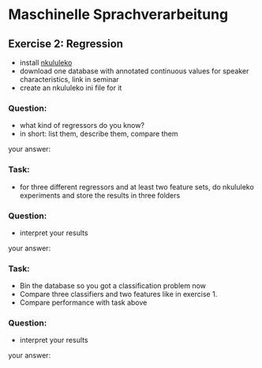 # Maschinelle Sprachverarbeitung

## Exercise 2: Regression

* install [nkululeko](https://github.com/felixbur/nkululeko/)
* download one database with annotated continuous values for speaker characteristics, link in seminar
* create an nkululeko ini file for it

### Question: 
* what kind of regressors do you know? 
* in short: list them, describe them, compare them

your answer:


### Task: 
* for three different regressors and at least two feature sets, do nkululeko experiments and store the results in three folders

### Question:
* interpret your results

your answer:


### Task: 
* Bin the database so you got a classification problem now
* Compare three classifiers and two features like in exercise 1.
* Compare performance with task above

### Question:
* interpret your results

your answer:

